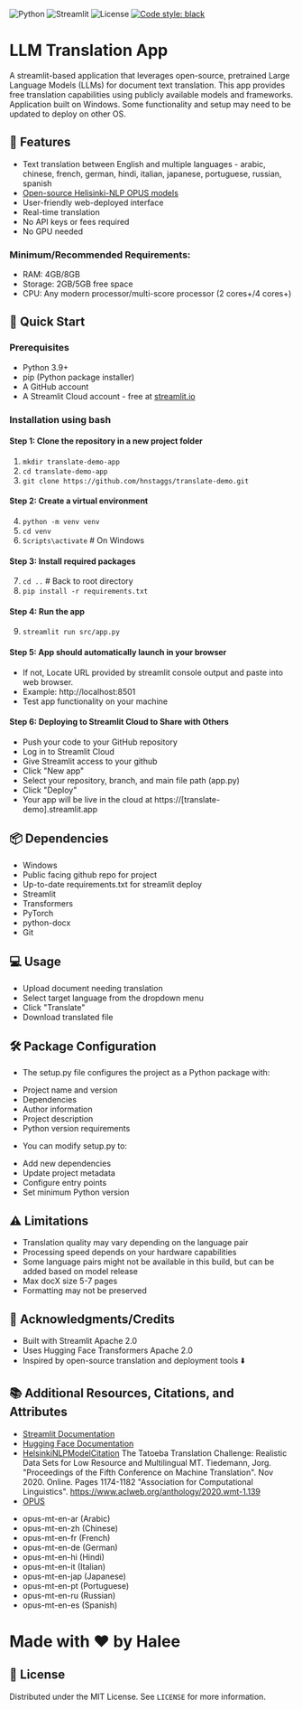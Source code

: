 ![Python](https://img.shields.io/badge/python-3.9+-blue.svg)
![Streamlit](https://img.shields.io/badge/Streamlit-1.28+-red.svg)
![License](https://img.shields.io/badge/license-MIT-green.svg)
[![Code style: black](https://img.shields.io/badge/code%20style-black-000000.svg)](https://github.com/psf/black)

# LLM Translation App
A streamlit-based application that leverages open-source, pretrained Large Language Models (LLMs) for document text translation. 
This app provides free translation capabilities using publicly available models and frameworks.
Application built on Windows. Some functionality and setup may need to be updated to deploy on other OS.

## 🌟 Features
* Text translation between English and multiple languages - arabic, chinese, french, german, hindi, italian, japanese, portuguese, russian, spanish 
* [Open-source Helisinki-NLP OPUS models](https://github.com/Helsinki-NLP/Tatoeba-Challenge/tree/master/models)
* User-friendly web-deployed interface
* Real-time translation
* No API keys or fees required
* No GPU needed

### Minimum/Recommended Requirements:
- RAM: 4GB/8GB
- Storage: 2GB/5GB free space
- CPU: Any modern processor/multi-score processor (2 cores+/4 cores+)

## 🚀 Quick Start

### Prerequisites
* Python 3.9+
* pip (Python package installer)
* A GitHub account
* A Streamlit Cloud account - free at [streamlit.io](https://streamlit.io/)

### Installation using bash

#### Step 1: Clone the repository in a new project folder
1. `mkdir translate-demo-app`
2. `cd translate-demo-app`
3. `git clone https://github.com/hnstaggs/translate-demo.git`

#### Step 2: Create a virtual environment
4. `python -m venv venv`
5. `cd venv`
6. `Scripts\activate`  # On Windows
  
#### Step 3: Install required packages
7. `cd ..`  # Back to root directory
8. `pip install -r requirements.txt`

#### Step 4: Run the app
9. `streamlit run src/app.py`

#### Step 5: App should automatically launch in your browser
* If not, Locate URL provided by streamlit console output and paste into web browser.
* Example: http://localhost:8501
* Test app functionality on your machine

#### Step 6: Deploying to Streamlit Cloud to Share with Others
* Push your code to your GitHub repository
* Log in to Streamlit Cloud
* Give Streamlit access to your github
* Click "New app"
* Select your repository, branch, and main file path (app.py)
* Click "Deploy"
* Your app will be live in the cloud at https://[translate-demo].streamlit.app

## 📦 Dependencies
* Windows
* Public facing github repo for project
* Up-to-date requirements.txt for streamlit deploy
* Streamlit
* Transformers
* PyTorch
* python-docx
* Git

## 💻 Usage
* Upload document needing translation
* Select target language from the dropdown menu
* Click "Translate"
* Download translated file

## 🛠️  Package Configuration
* The setup.py file configures the project as a Python package with:
- Project name and version
- Dependencies
- Author information
- Project description
- Python version requirements

* You can modify setup.py to:
- Add new dependencies
- Update project metadata
- Configure entry points
- Set minimum Python version

## ⚠️ Limitations
* Translation quality may vary depending on the language pair
* Processing speed depends on your hardware capabilities
* Some language pairs might not be available in this build, but can be added based on model release
* Max docX size 5-7 pages
* Formatting may not be preserved

## 🙏 Acknowledgments/Credits
* Built with Streamlit Apache 2.0
* Uses Hugging Face Transformers Apache 2.0
* Inspired by open-source translation and deployment tools ⬇️

## 📚 Additional Resources, Citations, and Attributes
* [Streamlit Documentation](https://docs.streamlit.io/)
* [Hugging Face Documentation](https://huggingface.co/docs/hub/index)
* [HelsinkiNLPModelCitation](https://github.com/Helsinki-NLP)
The Tatoeba Translation Challenge: Realistic Data Sets for Low Resource and Multilingual MT. Tiedemann, Jorg.
"Proceedings of the Fifth Conference on Machine Translation". Nov 2020. Online. Pages 1174-1182
"Association for Computational Linguistics". https://www.aclweb.org/anthology/2020.wmt-1.139
* [OPUS](https://opus.nlpl.eu/)
- opus-mt-en-ar (Arabic)
- opus-mt-en-zh (Chinese)
- opus-mt-en-fr (French)
- opus-mt-en-de (German)
- opus-mt-en-hi (Hindi)
- opus-mt-en-it (Italian)
- opus-mt-en-jap (Japanese)
- opus-mt-en-pt (Portuguese)
- opus-mt-en-ru (Russian)
- opus-mt-en-es (Spanish)

# Made with ❤️ by Halee

## 📄 License
Distributed under the MIT License. See `LICENSE` for more information.
